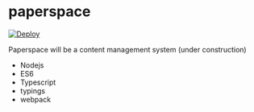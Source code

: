 # paperspace

[![Deploy](https://www.herokucdn.com/deploy/button.svg)](https://heroku.com/deploy?template=https://github.com/heroku/node-js-sample)




Paperspace will be a content management system (under construction)
- Nodejs
- ES6
- Typescript
- typings
- webpack
